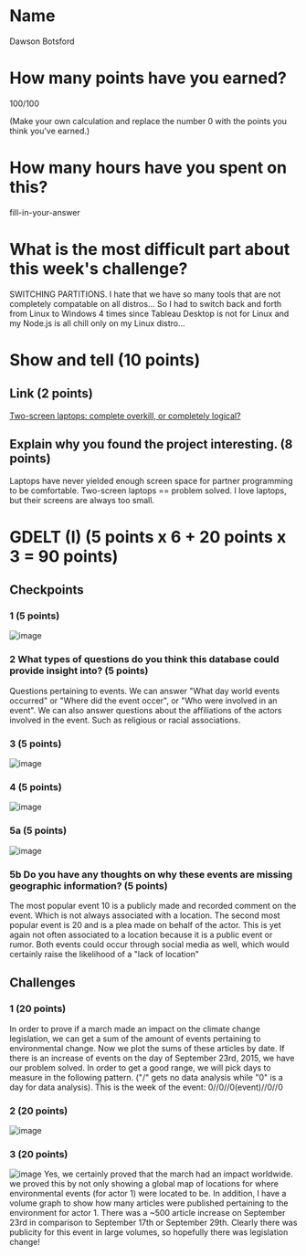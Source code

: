 # Name
Dawson Botsford

# How many points have you earned?

100/100

(Make your own calculation and replace the number 0 with the points you think you've earned.)

# How many hours have you spent on this?

fill-in-your-answer

# What is the most difficult part about this week's challenge?
SWITCHING PARTITIONS. I hate that we have so many tools that are not completely compatable on all distros... So I had to switch back and forth from Linux to Windows 4 times since Tableau Desktop is not for Linux and my Node.js is all chill only on my Linux distro...

# Show and tell (10 points)

## Link (2 points)

[Two-screen laptops: complete overkill, or completely logical?](http://www.pcauthority.com.au/News/264208,two-screen-laptops-complete-overkill-or-completely-logical.aspx)

## Explain why you found the project interesting. (8 points)
Laptops have never yielded enough screen space for partner programming to be comfortable. Two-screen laptops == problem solved. I love laptops, but their screens are always too small.

# GDELT (I) (5 points x 6 + 20 points x 3 = 90 points)

## Checkpoints

### 1 (5 points)

![image](http://i.imgur.com/oQTEhao.png)

### 2 What types of questions do you think this database could provide insight into? (5 points)
Questions pertaining to events. We can answer "What day world events occurred" or "Where did the event occer", or "Who were involved in an event". We can also answer questions about the affiliations of the actors involved in the event. Such as religious or racial associations.

### 3 (5 points)

![image](http://i.imgur.com/viD0loo.png)

### 4 (5 points)

![image](http://i.imgur.com/dkYPr1Q.png)

### 5a (5 points)

![image](http://i.imgur.com/d2u3RSx.png)

### 5b Do you have any thoughts on why these events are missing geographic information? (5 points)
The most popular event 10 is a publicly made and recorded comment on the event. Which is not always associated with a location.
The second most popular event is 20 and is a plea made on behalf of the actor. This is yet again not often associated to a location because it is a public event or rumor. Both events could occur through social media as well, which would certainly raise the likelihood of a "lack of location"

## Challenges

### 1 (20 points)
In order to prove if a march made an impact on the climate change legislation, we can get a sum of the amount of events pertaining to environmental change. Now we plot the sums of these articles by date. If there is an increase of events on the day of September 23rd, 2015, we have our problem solved. In order to get a good range, we will pick days to measure in the following pattern. ("/" gets no data analysis while "0" is a day for data analysis). This is the week of the event:
0//0//0(event)//0//0

### 2 (20 points)

![image](http://i.imgur.com/IqBto3d.png)

### 3 (20 points)

![image](http://i.imgur.com/XYHfdeO.png)
Yes, we certainly proved that the march had an impact worldwide. we proved this by not only showing a global map of locations for where environmental events (for actor 1) were located to be. In addition, I have a volume graph to show how many articles were published pertaining to the environment for actor 1. There was a ~500 article increase on September 23rd in comparison to September 17th or September 29th. Clearly there was publicity for this event in large volumes, so hopefully there was legislation change!
